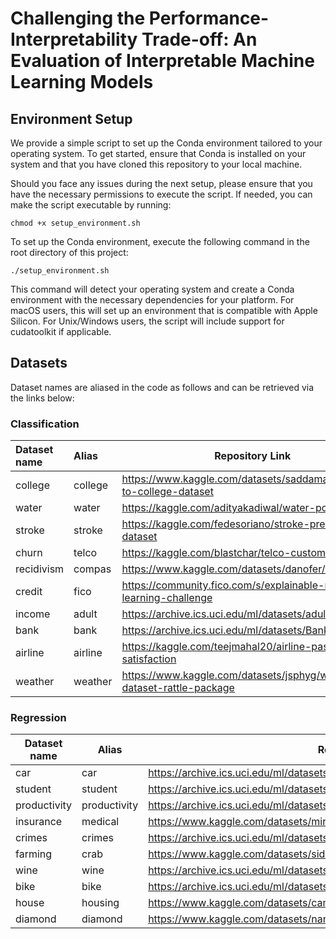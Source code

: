 # Challenging the Performance-Interpretability Trade-off: An Evaluation of Interpretable Machine Learning Models

## Environment Setup

We provide a simple script to set up the Conda environment tailored to your operating system. To get started, ensure that Conda is installed on your system and that you have cloned this repository to your local machine.

Should you face any issues during the next setup, please ensure that you have the necessary permissions to execute the script. If needed, you can make the script executable by running:

```shell
chmod +x setup_environment.sh
```


To set up the Conda environment, execute the following command in the root directory of this project:

```shell
./setup_environment.sh
```

This command will detect your operating system and create a Conda environment with the necessary dependencies for your platform. For macOS users, this will set up an environment that is compatible with Apple Silicon. For Unix/Windows users, the script will include support for cudatoolkit if applicable.

## Datasets

Dataset names are aliased in the code as follows and can be retrieved via the links below:

### Classification
| Dataset name | Alias  | Repository Link |
|:-------------|:-------|-----------------|
| college      | college| https://www.kaggle.com/datasets/saddamazyazy/go-to-college-dataset |
| water        | water  | https://kaggle.com/adityakadiwal/water-potability |
| stroke       | stroke | https://kaggle.com/fedesoriano/stroke-prediction-dataset |
| churn        | telco  | https://kaggle.com/blastchar/telco-customer-churn |
| recidivism   | compas | https://www.kaggle.com/datasets/danofer/compass |
| credit       | fico   | https://community.fico.com/s/explainable-machine-learning-challenge |
| income       | adult  | https://archive.ics.uci.edu/ml/datasets/adult |
| bank         | bank   | https://archive.ics.uci.edu/ml/datasets/Bank+Marketing |
| airline      | airline| https://kaggle.com/teejmahal20/airline-passenger-satisfaction |
| weather      | weather| https://www.kaggle.com/datasets/jsphyg/weather-dataset-rattle-package |

### Regression
| Dataset name | Alias  | Repository Link |
|--------------|--------|-----------------|
| car          | car    | https://archive.ics.uci.edu/ml/datasets/automobile |
| student      | student| https://archive.ics.uci.edu/ml/datasets/Student+Performance |
| productivity | productivity| https://archive.ics.uci.edu/ml/datasets/Productivity+Prediction+of+Garment+Employees |
| insurance    | medical| https://www.kaggle.com/datasets/mirichoi0218/insurance |
| crimes       | crimes | https://archive.ics.uci.edu/ml/datasets/Communities+and+Crime |
| farming      | crab   | https://www.kaggle.com/datasets/sidhus/crab-age-prediction |
| wine         | wine   | https://archive.ics.uci.edu/ml/datasets/wine+quality |
| bike         | bike   | https://archive.ics.uci.edu/ml/datasets/Bike+Sharing+Dataset |
| house        | housing| https://www.kaggle.com/datasets/camnugent/california-housing-prices |
| diamond      | diamond| https://www.kaggle.com/datasets/nancyalaswad90/diamonds-prices |

